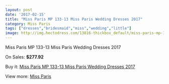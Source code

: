 ```yaml
---
layout: post
date: '2017-02-15'
title: "Miss Paris MP 133-13 Miss Paris Wedding Dresses 2017"
category: Miss Paris
tags: ["dresses","bridesmaid","miss","wedding","little"]
image: http://img.hectodress.com/13816-thickbox_default/miss-paris-mp-133-13-miss-paris-wedding-dresses-2013.jpg
---
```

Miss Paris MP 133-13 Miss Paris Wedding Dresses 2017

On Sales: **$277.92**
<a href="https://www.hectodress.com/miss-paris/6701-miss-paris-mp-133-13-miss-paris-wedding-dresses-2013.html"><amp-img layout="responsive" width="600" height="600" src="//img.hectodress.com/13816-thickbox_default/miss-paris-mp-133-13-miss-paris-wedding-dresses-2013.jpg" alt="Miss Paris MP 133-13 Miss Paris Wedding Dresses 2017 0" /></a>
<a href="https://www.hectodress.com/miss-paris/6701-miss-paris-mp-133-13-miss-paris-wedding-dresses-2013.html"><amp-img layout="responsive" width="600" height="600" src="//img.hectodress.com/13818-thickbox_default/miss-paris-mp-133-13-miss-paris-wedding-dresses-2013.jpg" alt="Miss Paris MP 133-13 Miss Paris Wedding Dresses 2017 1" /></a>
<a href="https://www.hectodress.com/miss-paris/6701-miss-paris-mp-133-13-miss-paris-wedding-dresses-2013.html"><amp-img layout="responsive" width="600" height="600" src="//img.hectodress.com/13817-thickbox_default/miss-paris-mp-133-13-miss-paris-wedding-dresses-2013.jpg" alt="Miss Paris MP 133-13 Miss Paris Wedding Dresses 2017 2" /></a>

Buy it: [Miss Paris MP 133-13 Miss Paris Wedding Dresses 2017](https://www.hectodress.com/miss-paris/6701-miss-paris-mp-133-13-miss-paris-wedding-dresses-2013.html "Miss Paris MP 133-13 Miss Paris Wedding Dresses 2017")

View more: [Miss Paris](https://www.hectodress.com/116-miss-paris "Miss Paris")